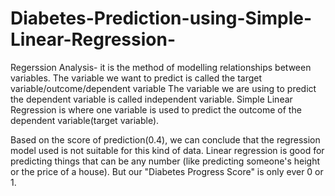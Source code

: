 # Diabetes-Prediction-using-Simple-Linear-Regression-
Regerssion Analysis- it is the method of modelling relationships between variables.
The variable we want to predict is called the target variable/outcome/dependent variable
The variable we are using to predict the dependent variable is called independent variable.
Simple Linear Regression is where one variable is used to predict the outcome of the dependent variable(target variable).

Based on the score of prediction(0.4), we can conclude that the regression model used is not suitable for this kind of data. Linear regression is good for predicting things that can be any number (like predicting someone's height or the price of a house). But our "Diabetes Progress Score" is only ever 0 or 1.
